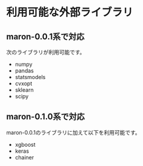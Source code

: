 # 利用可能な外部ライブラリ

## maron-0.0.1系で対応

次のライブラリが利用可能です。

* numpy
* pandas
* statsmodels
* cvxopt
* sklearn
* scipy

## maron-0.1.0系で対応

maron-0.0.1のライブラリに加えて以下を利用可能です。

* xgboost
* keras
* chainer
